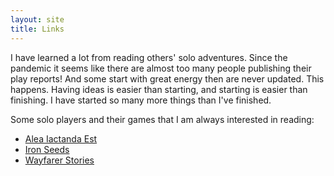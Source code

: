 ```yaml
---
layout: site
title: Links
---
```


I have learned a lot from reading others' solo adventures. Since the pandemic it seems like there are almost too many people publishing their play reports! And some start with great energy then are never updated. This happens. Having ideas is easier than starting, and starting is easier than finishing. I have started so many more things than I've finished.

Some solo players and their games that I am always interested in reading:

- [Alea Iactanda Est](http://aleaiactandaest.blogspot.com)
- [Iron Seeds](https://forum.rpg.net/index.php?threads/ironsworn-iron-seeds.863283/)
- [Wayfarer Stories](https://wayfarerstories.home.blog)
